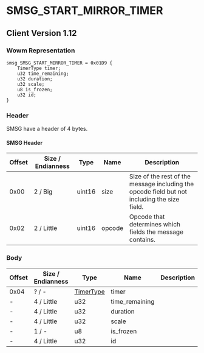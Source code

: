 # SMSG_START_MIRROR_TIMER
## Client Version 1.12

### Wowm Representation
```rust,ignore
smsg SMSG_START_MIRROR_TIMER = 0x01D9 {
    TimerType timer;
    u32 time_remaining;
    u32 duration;
    u32 scale;
    u8 is_frozen;
    u32 id;
}
```
### Header
SMSG have a header of 4 bytes.

#### SMSG Header
| Offset | Size / Endianness | Type   | Name   | Description |
| ------ | ----------------- | ------ | ------ | ----------- |
| 0x00   | 2 / Big           | uint16 | size   | Size of the rest of the message including the opcode field but not including the size field.|
| 0x02   | 2 / Little        | uint16 | opcode | Opcode that determines which fields the message contains.|
### Body
| Offset | Size / Endianness | Type | Name | Description |
| ------ | ----------------- | ---- | ---- | ----------- |
| 0x04 | ? / - | [TimerType](timertype.md) | timer |  |
| - | 4 / Little | u32 | time_remaining |  |
| - | 4 / Little | u32 | duration |  |
| - | 4 / Little | u32 | scale |  |
| - | 1 / - | u8 | is_frozen |  |
| - | 4 / Little | u32 | id |  |

